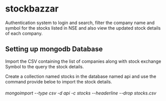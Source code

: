 # stockbazzar
Authentication system to login and search, filter the company name and symbol for the stocks listed in NSE and also view the updated stock details of each company. 

## Setting up mongodb Database

Import the CSV containing the list of companies along with stock exchange Symbol to the query the stock details.

Create a collection named stocks in the database named api and use the command provide beloe to import the stock details.

###### mongoimport --type csv -d api -c stocks --headerline --drop stocks.csv
